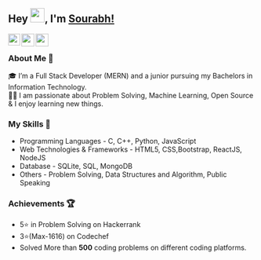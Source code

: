 ## Hey <img src="https://github.com/TheDudeThatCode/TheDudeThatCode/blob/master/Assets/Hi.gif" width="29px">, I'm [Sourabh!](https://www.linkedin.com/in/sourabh-raha-29b0a81a6/) 
<a href="https://www.linkedin.com/in/sourabh-raha-29b0a81a6/">
  <img align="left" width="24px" src="https://cdn.jsdelivr.net/npm/simple-icons@v3/icons/linkedin.svg"  />
</a>
<a href="mailto:sourabhrahafbg@gmail.com">
  <img align="left" width="26px" src="https://cdn.jsdelivr.net/npm/simple-icons@v3/icons/gmail.svg" />
</a>
<a href="https://www.facebook.com/sourabh.raha.9210">
  <img align="left" width="26px" src="https://cdn.jsdelivr.net/npm/simple-icons@v3/icons/facebook.svg" />
</a>

</br>

### About Me 🚀
🎓 I’m a Full Stack Developer (MERN) and a junior pursuing my Bachelors in Information Technology. </br>
👨‍💻  I am passionate about Problem Solving, Machine Learning, Open Source & I enjoy learning new things. </br>

### My Skills 🙌
- Programming Languages - C, C++, Python, JavaScript
- Web Technologies & Frameworks - HTML5, CSS,Bootstrap, ReactJS, NodeJS
- Database - SQLite, SQL, MongoDB
- Others - Problem Solving, Data Structures and Algorithm, Public Speaking

### Achievements 🏆
- 5⭐ in Problem Solving on Hackerrank
- 3⭐(Max-1616) on Codechef
- Solved More than <strong>500</strong> coding problems on different coding platforms.


<!---
sourabhraha/sourabhraha is a ✨ special ✨ repository because its `README.md` (this file) appears on your GitHub profile.
You can click the Preview link to take a look at your changes.
--->

